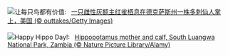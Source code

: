 ![](https://www.bing.com/th?id=OHR.BackyardBird_ZH-CN0522695977_UHD.jpg&w=1000)让每只鸟都有价值:&nbsp;&ensp;[一只雌性灰额主红雀栖息在德克萨斯州一株多刺仙人掌上，美国 (© outtakes/Getty Images)](https://www.bing.com/th?id=OHR.BackyardBird_ZH-CN0522695977_UHD.jpg)
<br><br/>
![](https://www.bing.com/th?id=OHR.HippopotamusDay_EN-US7629909300_UHD.jpg&w=1000)Happy Hippo Day!:&nbsp;&ensp;[Hippopotamus mother and calf, South Luangwa National Park, Zambia (© Nature Picture Library/Alamy)](https://www.bing.com/th?id=OHR.HippopotamusDay_EN-US7629909300_UHD.jpg)
<br><br/>
